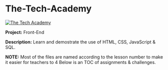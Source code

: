 # The-Tech-Academy
<a href="https://www.learncodinganywhere.com/"><img src="https://www.learncodinganywhere.com/images/circleLogo.jpg" alt="The Tech Academy"></a>


**Project:** Front-End

**Description:** Learn and demostrate the use of HTML, CSS, JavaScript & SQL.


**NOTE:** Most of the files are named according to the lesson number to make it easier for teachers to 4 Below is an TOC of assignments & challenges. 






